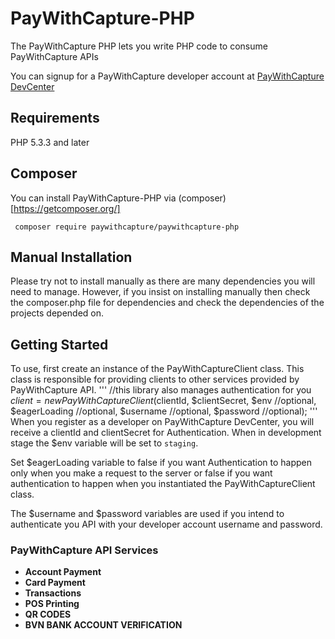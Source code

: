# PayWithCapture-PHP
The PayWithCapture PHP lets you write PHP code to consume PayWithCapture APIs

You can signup for a PayWithCapture developer account at [PayWithCapture DevCenter](https://pwcdevcenter.herokuapp.com)

## Requirements
PHP 5.3.3 and later

## Composer
You can install PayWithCapture-PHP via (composer)[https://getcomposer.org/]
```
 composer require paywithcapture/paywithcapture-php
```

## Manual Installation
Please try not to install manually as there are many dependencies you will need to manage. However,
if you insist on installing manually then check the composer.php file for dependencies and check the dependencies of the projects depended on.

## Getting Started
To use, first create an instance of the PayWithCaptureClient class. This class is responsible for
providing clients to other services provided by PayWithCapture API.
'''
//this library also manages authentication for you
$client = new PayWithCaptureClient($clientId, $clientSecret,
                    $env //optional, $eagerLoading //optional, $username //optional, $password //optional);
'''
When you register as a developer on PayWithCapture DevCenter, you will receive a clientId and clientSecret
for Authentication. When in development stage the $env variable will be set to `staging`.

Set $eagerLoading variable to false if you want Authentication to happen only when you make a request to the server or false if you want authentication to happen when you instantiated the PayWithCaptureClient class.

The $username and $password variables are used if you intend to authenticate you API with your developer account username and password.

### PayWithCapture API Services
+ __Account Payment__
+ __Card Payment__
+ __Transactions__
+ __POS Printing__
+ __QR CODES__
+ __BVN BANK ACCOUNT VERIFICATION__
